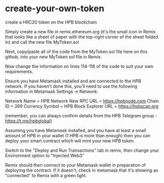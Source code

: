# create-your-own-token
create a HRC20 token on the HPB blockchain

Simply create a new file in remix.ethereum.org (it's the small icon in Remix that looks like a sheet of paper with the top-right corner of the sheet folded in) and call the new file MyToken.sol  

Next, copy/paste all of the code from the MyToken.sol file here on this github, into your new MyToken.sol file in Remix.

Now change the information on lines 114-118 of the code to suit your own requirements.

Ensure you have Metamask installed and are connected to the HPB network. If you haven't done this, you'll need to use the following information in Metamask Settings -> Network:

Network Name = HPB Network
New RPC URL = https://hpbnode.com
Chain ID = 269
Currency Symbol = HPB
Block Explorer URL = https://hpbscan.org

(remember, you can always confirm details from the HPB Telegram group - https://t.me/hpbglobal)

Assuming you have Metamask installed, and you have at least a small amount of HPB in your wallet (1 HPB is more than enough) then you can deploy your smart contract which will mint your new HPB token.

Switch to the "Deploy and Run Transactions" tab in remix, then change your Environment option to "Injected Web3"

Remix should then connect to your Metamask wallet in preparation of deploying the contract. If it doesn't, check in metamask that it's showing as "connected" to Remix with a green light.



